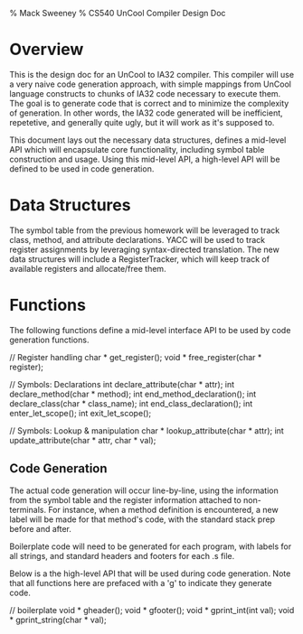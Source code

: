 % Mack Sweeney
% CS540 UnCool Compiler Design Doc

# Overview

This is the design doc for an UnCool to IA32 compiler. This compiler will use a
very naive code generation approach, with simple mappings from UnCool language
constructs to chunks of IA32 code necessary to execute them. The goal is to
generate code that is correct and to minimize the complexity of generation. In
other words, the IA32 code generated will be inefficient, repetetive, and
generally quite ugly, but it will work as it's supposed to.

This document lays out the necessary data structures, defines a mid-level API
which will encapsulate core functionality, including symbol table construction
and usage. Using this mid-level API, a high-level API will be defined to be used
in code generation.

# Data Structures

The symbol table from the previous homework will be leveraged to track class,
method, and attribute declarations. YACC will be used to track register
assignments by leveraging syntax-directed translation. The new data structures
will include a RegisterTracker, which will keep track of available registers and
allocate/free them.

# Functions

The following functions define a mid-level interface API to be used by code
generation functions.

// Register handling
char * get_register();
void * free_register(char * register);

// Symbols: Declarations
int declare_attribute(char * attr);
int declare_method(char * method);
int end_method_declaration();
int declare_class(char * class_name);
int end_class_declaration();
int enter_let_scope();
int exit_let_scope();

// Symbols: Lookup & manipulation
char * lookup_attribute(char * attr);
int update_attribute(char * attr, char * val);

## Code Generation

The actual code generation will occur line-by-line, using the information from
the symbol table and the register information attached to non-terminals. For
instance, when a method definition is encountered, a new label will be made for
that method's code, with the standard stack prep before and after.

Boilerplate code will need to be generated for each program, with labels for all
strings, and standard headers and footers for each .s file.

Below is a the high-level API that will be used during code generation. Note
that all functions here are prefaced with a 'g' to indicate they generate code.

// boilerplate
void * gheader();
void * gfooter();
void * gprint_int(int val);
void * gprint_string(char * val);
